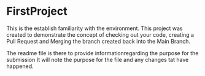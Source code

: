 # FirstProject
This is the establish familiarity with the environment.
This project was created to demonstrate the concept of checking out your code, creating a Pull Request and 
Merging the branch created back into the Main Branch.

The readme file is there to provide informationregarding the purpose for the submission
It will note the purpose for the file and any changes tat have happened. 
